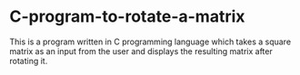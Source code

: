 # C-program-to-rotate-a-matrix
This is a program written in C programming language which takes a square matrix as an input from the user and displays the resulting matrix after rotating it.
